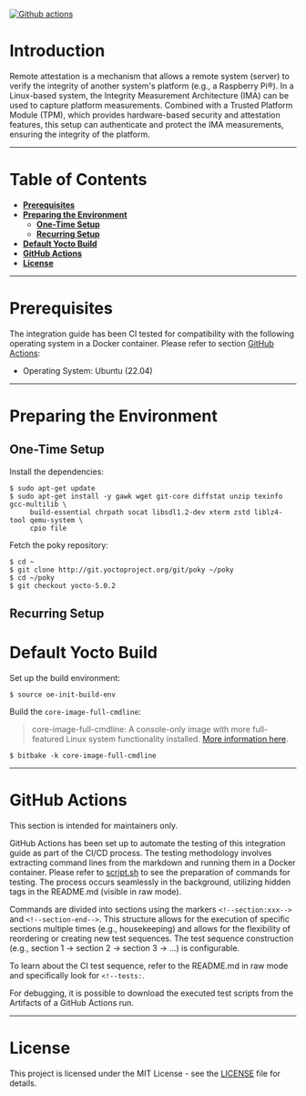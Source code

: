 <!-- REMEMBER TO UPDATE THE GITHUB BADGE -->

[![Github actions](https://github.com/wxleong/remote-attestation-optiga-tpm/actions/workflows/main.yml/badge.svg)](https://github.com/wxleong/remote-attestation-optiga-tpm/actions)

# Introduction

Remote attestation is a mechanism that allows a remote system (server) to verify the integrity of another system's platform (e.g., a Raspberry Pi®). In a Linux-based system, the Integrity Measurement Architecture (IMA) can be used to capture platform measurements. Combined with a Trusted Platform Module (TPM), which provides hardware-based security and attestation features, this setup can authenticate and protect the IMA measurements, ensuring the integrity of the platform.

---

# Table of Contents

- **[Prerequisites](#prerequisites)**
- **[Preparing the Environment](#preparing-the-environment)**
    - **[One-Time Setup](#one-time-setup)**
    - **[Recurring Setup](#recurring-setup)**
- **[Default Yocto Build](#default-yocto-build)**
- **[GitHub Actions](#github-actions)**
- **[License](#license)**

---

<!--section:dummy-->

# Prerequisites

The integration guide has been CI tested for compatibility with the following operating system in a Docker container. Please refer to section [GitHub Actions](#github-actions):

- Operating System: Ubuntu (22.04)

---

# Preparing the Environment

## One-Time Setup

Install the dependencies:
```all
$ sudo apt-get update
$ sudo apt-get install -y gawk wget git-core diffstat unzip texinfo gcc-multilib \
     build-essential chrpath socat libsdl1.2-dev xterm zstd liblz4-tool qemu-system \
     cpio file
```

Fetch the poky repository:
```all
$ cd ~
$ git clone http://git.yoctoproject.org/git/poky ~/poky
$ cd ~/poky
$ git checkout yocto-5.0.2
```

## Recurring Setup

# Default Yocto Build

Set up the build environment:
```all
$ source oe-init-build-env
```

Build the `core-image-full-cmdline`:
> core-image-full-cmdline: A console-only image with more full-featured Linux system functionality installed. [More information here](https://docs.yoctoproject.org/ref-manual/images.html#images).
```all
$ bitbake -k core-image-full-cmdline
```

---

# GitHub Actions

This section is intended for maintainers only.

GitHub Actions has been set up to automate the testing of this integration guide as part of the CI/CD process. The testing methodology involves extracting command lines from the markdown and running them in a Docker container. Please refer to [script.sh](.github/docker/script.sh) to see the preparation of commands for testing. The process occurs seamlessly in the background, utilizing hidden tags in the README.md (visible in raw mode).

Commands are divided into sections using the markers `<!--section:xxx-->` and `<!--section-end-->`. This structure allows for the execution of specific sections multiple times (e.g., housekeeping) and allows for the flexibility of reordering or creating new test sequences. The test sequence construction (e.g., section 1 -> section 2 -> section 3 -> ...) is configurable.

To learn about the CI test sequence, refer to the README.md in raw mode and specifically look for `<!--tests:`.

For debugging, it is possible to download the executed test scripts from the Artifacts of a GitHub Actions run.

---

# License
This project is licensed under the MIT License - see the [LICENSE](LICENSE) file for details.

<!--section-end-->

<!--tests:
dummy;
-->
